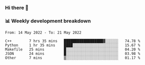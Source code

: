 ### Hi there 👋

### 📊 Weekly development breakdown
<!--START_SECTION:waka-->

```text
From: 14 May 2022 - To: 21 May 2022

C++        7 hrs 35 mins   ██████████████████▓░░░░░░   74.78 %
Python     1 hr 35 mins    ████░░░░░░░░░░░░░░░░░░░░░   15.67 %
Makefile   25 mins         █░░░░░░░░░░░░░░░░░░░░░░░░   04.20 %
JSON       24 mins         █░░░░░░░░░░░░░░░░░░░░░░░░   03.98 %
Other      7 mins          ▒░░░░░░░░░░░░░░░░░░░░░░░░   01.17 %
```

<!--END_SECTION:waka-->

